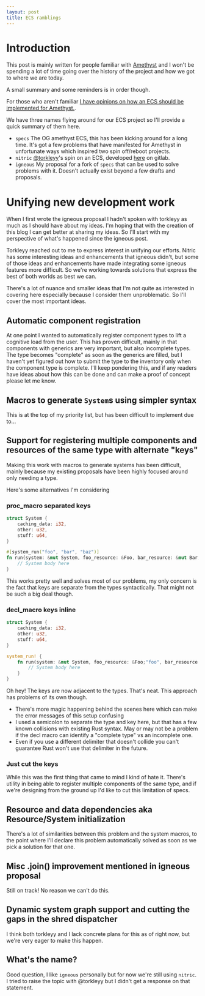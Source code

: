 ```yaml
---
layout: post
title: ECS ramblings
---
```


# Introduction

This post is mainly written for people familiar with [Amethyst](https://github.com/amethyst/amethyst) and I won't be spending a lot of time
going over the history of the project and how we got to where we are today.

A small summary and some reminders is in order though.

For those who aren't familiar
[I have opinions on how an ECS should be implemented for Amethyst.](https://community.amethyst-engine.org/t/igneous-a-path-to-a-usable-engine/422/).

We have three names flying around for our ECS project so I'll provide a quick summary of them here.

- `specs` The OG amethyst ECS, this has been kicking around for a long time. It's got a few problems
that have manifested for Amethyst in unfortunate ways which inspired two spin off/reboot projects.
- `nitric` [@torkleyy]'s spin on an ECS, developed [here](https://gitlab.com/nitric/nitric) on gitlab.
- `igneous` My proposal for a fork of `specs` that can be used to solve problems with it. Doesn't actually exist beyond a few drafts and proposals.

[@torkleyy]: https://github.com/torkleyy

# Unifying new development work

When I first wrote the igneous proposal I hadn't spoken with torkleyy as much as I should have about my ideas. I'm hoping that with the
creation of this blog I can get better at sharing my ideas. So I'll start with my perspective of what's happened since the igneous post.

Torkleyy reached out to me to express interest in unifying our efforts. Nitric has some interesting ideas and enhancements that igneous
didn't, but some of those ideas and enhancements have made integrating some igneous features more difficult. So we're working towards 
solutions that express the best of both worlds as best we can.

There's a lot of nuance and smaller ideas that I'm not quite as interested in covering here especially because I consider them unproblematic.
So I'll cover the most important ideas.

## Automatic component registration

At one point I wanted to automatically register component types to lift a cognitive load from the user. This has proven difficult, mainly
in that components with generics are very important, but also incomplete types. The type becomes "complete" as soon as the
generics are filled, but I haven't yet figured out how to submit the type to the inventory only when the component type is complete.
I'll keep pondering this, and if any readers have ideas about how this can be done and can make a proof of concept please let me know.

## Macros to generate `System`s using simpler syntax

This is at the top of my priority list, but has been difficult to implement due to...

## Support for registering multiple components and resources of the same type with alternate "keys"

Making this work with macros to generate systems has been difficult, mainly because my existing proposals have been highly
focused around only needing a type.

Here's some alternatives I'm considering

### proc_macro separated keys

```rust
struct System {
    caching_data: i32,
    other: u32,
    stuff: u64,
}

#[system_run("foo", "bar", "baz")]
fn run(system: &mut System, foo_resource: &Foo, bar_resource: &mut Bar, baz_resource: &Baz) {
    // System body here
}
```

This works pretty well and solves most of our problems, my only concern is the fact that keys are separate from the types syntactically.
That might not be such a big deal though.


### decl_macro keys inline

```rust
struct System {
    caching_data: i32,
    other: u32,
    stuff: u64,
}

system_run! {
    fn run(system: &mut System, foo_resource: &Foo;"foo", bar_resource: &mut Bar;"bar", baz_resource: &Baz;"baz") {
        // System body here
    }
}
```

Oh hey! The keys are now adjacent to the types. That's neat. This approach has problems of its own though.

- There's more magic happening behind the scenes here which can make the error messages of this setup confusing
- I used a semicolon to separate the type and key here, but that has a few known collisions with existing Rust syntax. May or may not be a problem if the decl macro can identify a "complete type" vs an incomplete one.
- Even if you use a different delimiter that doesn't collide you can't guarantee Rust won't use that delimiter in the future.

### Just cut the keys

While this was the first thing that came to mind I kind of hate it. There's utility in being able to register multiple components of the
same type, and if we're designing from the ground up I'd like to cut this limitation of specs.

## Resource and data dependencies aka Resource/System initialization

There's a lot of similarities between this problem and the system macros, to the point where I'll declare this problem automatically
solved as soon as we pick a solution for that one.

## Misc .join() improvement mentioned in igneous proposal

Still on track! No reason we can't do this.

## Dynamic system graph support and cutting the gaps in the shred dispatcher

I think both torkleyy and I lack concrete plans for this as of right now, but we're very eager to make this happen.

## What's the name?

Good question, I like `igneous` personally but for now we're still using `nitric`. I tried to raise the topic with @torkleyy but
I didn't get a response on that statement.

